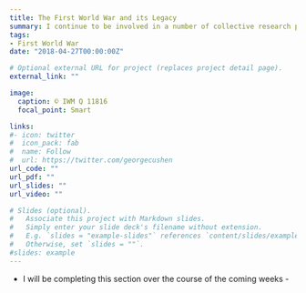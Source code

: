```yaml
---
title: The First World War and its Legacy
summary: I continue to be involved in a number of collective research projects around the First World War.
tags:
- First World War
date: "2018-04-27T00:00:00Z"

# Optional external URL for project (replaces project detail page).
external_link: ""

image:
  caption: © IWM Q 11816
  focal_point: Smart

links:
#- icon: twitter
#  icon_pack: fab
#  name: Follow
#  url: https://twitter.com/georgecushen
url_code: ""
url_pdf: ""
url_slides: ""
url_video: ""

# Slides (optional).
#   Associate this project with Markdown slides.
#   Simply enter your slide deck's filename without extension.
#   E.g. `slides = "example-slides"` references `content/slides/example-slides.md`.
#   Otherwise, set `slides = ""`.
#slides: example
---
```


- I will be completing this section over the course of the coming weeks - 